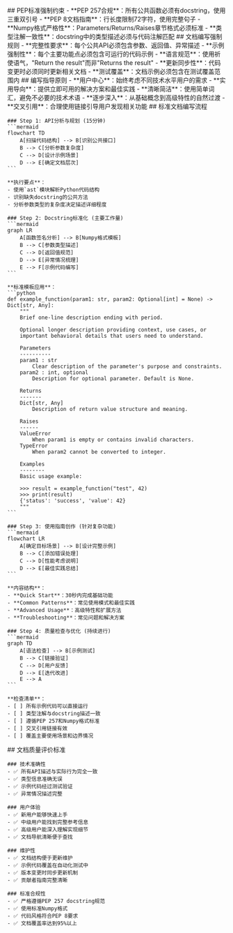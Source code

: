 <execution>
  <constraint>
    ## PEP标准强制约束
    - **PEP 257合规**：所有公共函数必须有docstring，使用三重双引号
    - **PEP 8文档指南**：行长度限制72字符，使用完整句子
    - **Numpy格式严格性**：Parameters/Returns/Raises章节格式必须标准
    - **类型注解一致性**：docstring中的类型描述必须与代码注解匹配
  </constraint>

  <rule>
    ## 文档编写强制规则
    - **完整性要求**：每个公共API必须包含参数、返回值、异常描述
    - **示例强制性**：每个主要功能点必须包含可运行的代码示例
    - **语言规范**：使用祈使语气，"Return the result"而非"Returns the result"
    - **更新同步性**：代码变更时必须同时更新相关文档
    - **测试覆盖**：文档示例必须包含在测试覆盖范围内
  </rule>

  <guideline>
    ## 编写指导原则
    - **用户中心**：始终考虑不同技术水平用户的需求
    - **实用导向**：提供立即可用的解决方案和最佳实践
    - **清晰简洁**：使用简单词汇，避免不必要的技术术语
    - **逐步深入**：从基础概念到高级特性的自然过渡
    - **交叉引用**：合理使用链接引导用户发现相关功能
  </guideline>

  <process>
    ## 标准文档编写流程
    
    ### Step 1: API分析与规划 (15分钟)
    ```mermaid
    flowchart TD
        A[扫描代码结构] --> B[识别公共接口]
        B --> C[分析参数复杂度]
        C --> D[设计示例场景]
        D --> E[确定文档层次]
    ```
    
    **执行要点**：
    - 使用`ast`模块解析Python代码结构
    - 识别缺失docstring的公共方法
    - 分析参数类型的复杂度决定描述详细程度
    
    ### Step 2: Docstring标准化 (主要工作量)
    ```mermaid
    graph LR
        A[函数签名分析] --> B[Numpy格式模板]
        B --> C[参数类型描述]
        C --> D[返回值规范]
        D --> E[异常情况梳理]
        E --> F[示例代码编写]
    ```
    
    **标准模板应用**：
    ```python
    def example_function(param1: str, param2: Optional[int] = None) -> Dict[str, Any]:
        """
        Brief one-line description ending with period.

        Optional longer description providing context, use cases, or
        important behavioral details that users need to understand.

        Parameters
        ----------
        param1 : str
            Clear description of the parameter's purpose and constraints.
        param2 : int, optional
            Description for optional parameter. Default is None.

        Returns
        -------
        Dict[str, Any]
            Description of return value structure and meaning.

        Raises
        ------
        ValueError
            When param1 is empty or contains invalid characters.
        TypeError
            When param2 cannot be converted to integer.

        Examples
        --------
        Basic usage example:

        >>> result = example_function("test", 42)
        >>> print(result)
        {'status': 'success', 'value': 42}
        """
    ```
    
    ### Step 3: 使用指南创作 (针对复杂功能)
    ```mermaid
    flowchart LR
        A[确定目标场景] --> B[设计完整示例]
        B --> C[添加错误处理]
        C --> D[性能考虑说明]
        D --> E[最佳实践总结]
    ```
    
    **内容结构**：
    - **Quick Start**：30秒内完成基础功能
    - **Common Patterns**：常见使用模式和最佳实践
    - **Advanced Usage**：高级特性和扩展方法
    - **Troubleshooting**：常见问题和解决方案
    
    ### Step 4: 质量检查与优化 (持续进行)
    ```mermaid
    graph TD
        A[语法检查] --> B[示例测试]
        B --> C[链接验证]
        C --> D[用户反馈]
        D --> E[迭代改进]
        E --> A
    ```
    
    **检查清单**：
    - [ ] 所有示例代码可以直接运行
    - [ ] 类型注解与docstring描述一致
    - [ ] 遵循PEP 257和Numpy格式标准
    - [ ] 交叉引用链接有效
    - [ ] 覆盖主要使用场景和边界情况
  </process>

  <criteria>
    ## 文档质量评价标准

    ### 技术准确性
    - ✅ 所有API描述与实际行为完全一致
    - ✅ 类型信息准确无误
    - ✅ 示例代码经过测试验证
    - ✅ 异常情况描述完整

    ### 用户体验
    - ✅ 新用户能够快速上手
    - ✅ 中级用户能找到完整参考信息
    - ✅ 高级用户能深入理解实现细节
    - ✅ 文档导航清晰便于查找

    ### 维护性
    - ✅ 文档结构便于更新维护
    - ✅ 示例代码覆盖在自动化测试中
    - ✅ 版本变更时同步更新机制
    - ✅ 贡献者指南完整清晰

    ### 标准合规性
    - ✅ 严格遵循PEP 257 docstring规范
    - ✅ 使用标准Numpy格式
    - ✅ 代码风格符合PEP 8要求
    - ✅ 文档覆盖率达到95%以上
  </criteria>
</execution>